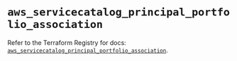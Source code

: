 # `aws_servicecatalog_principal_portfolio_association`

Refer to the Terraform Registry for docs: [`aws_servicecatalog_principal_portfolio_association`](https://registry.terraform.io/providers/hashicorp/aws/3.76.1/docs/resources/servicecatalog_principal_portfolio_association).
